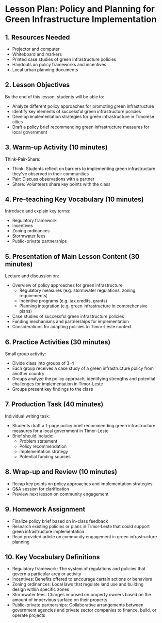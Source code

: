 # Lesson Plan: Policy and Planning for Green Infrastructure Implementation

## 1. Resources Needed

- Projector and computer
- Whiteboard and markers
- Printed case studies of green infrastructure policies
- Handouts on policy frameworks and incentives
- Local urban planning documents

## 2. Lesson Objectives

By the end of this lesson, students will be able to:
- Analyze different policy approaches for promoting green infrastructure
- Identify key elements of successful green infrastructure policies
- Develop implementation strategies for green infrastructure in Timorese cities
- Draft a policy brief recommending green infrastructure measures for local government

## 3. Warm-up Activity (10 minutes)

Think-Pair-Share: 
- Think: Students reflect on barriers to implementing green infrastructure they've observed in their communities
- Pair: Discuss observations with a partner
- Share: Volunteers share key points with the class

## 4. Pre-teaching Key Vocabulary (10 minutes)

Introduce and explain key terms:
- Regulatory framework
- Incentives
- Zoning ordinances
- Stormwater fees
- Public-private partnerships

## 5. Presentation of Main Lesson Content (30 minutes)

Lecture and discussion on:
- Overview of policy approaches for green infrastructure
  - Regulatory measures (e.g. stormwater regulations, zoning requirements)
  - Incentive programs (e.g. tax credits, grants)
  - Planning integration (e.g. green infrastructure in comprehensive plans)
- Case studies of successful green infrastructure policies
- Funding mechanisms and partnerships for implementation
- Considerations for adapting policies to Timor-Leste context

## 6. Practice Activities (30 minutes)

Small group activity:
- Divide class into groups of 3-4
- Each group receives a case study of a green infrastructure policy from another country
- Groups analyze the policy approach, identifying strengths and potential challenges for implementation in Timor-Leste
- Groups present key findings to the class

## 7. Production Task (40 minutes)

Individual writing task:
- Students draft a 1-page policy brief recommending green infrastructure measures for a local government in Timor-Leste
- Brief should include:
  - Problem statement
  - Policy recommendation
  - Implementation strategy
  - Potential funding sources

## 8. Wrap-up and Review (10 minutes)

- Recap key points on policy approaches and implementation strategies
- Q&A session for clarification
- Preview next lesson on community engagement

## 9. Homework Assignment

- Finalize policy brief based on in-class feedback
- Research existing policies or plans in Timor-Leste that could support green infrastructure implementation
- Read provided article on community engagement in green infrastructure planning

## 10. Key Vocabulary Definitions

- Regulatory framework: The system of regulations and policies that govern a particular area or activity
- Incentives: Benefits offered to encourage certain actions or behaviors
- Zoning ordinances: Local laws that regulate land use and building design within specific zones
- Stormwater fees: Charges imposed on property owners based on the amount of impervious surface on their property
- Public-private partnerships: Collaborative arrangements between government agencies and private sector companies to finance, build, or operate projects